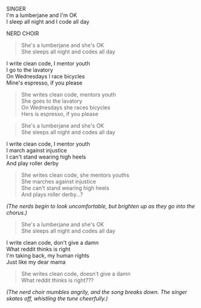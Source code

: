 SINGER  
I'm a lumberjane and I'm OK  
I sleep all night and I code all day  

NERD CHOIR  
> She's a lumberjane and she's OK  
> She sleeps all night and codes all day  

I write clean code, I mentor youth  
I go to the lavatory  
On Wednesdays I race bicycles  
Mine's espresso, if you please  

> She writes clean code, mentors youth  
> She goes to the lavatory  
> On Wednesdays she races bicycles  
> Hers is espresso, if you please  

> She's a lumberjane and she's OK  
> She sleeps all night and codes all day  

I write clean code, I mentor youth  
I march against injustice  
I can't stand wearing high heels  
And play roller derby  

> She writes clean code, she mentors youths  
> She marches against injustice  
> She can't stand wearing high heels  
> And plays roller derby...?  

*(The nerds begin to look uncomfortable, but brighten up as they go into the chorus.)*

> She's a lumberjane and she's OK  
> She sleeps all night and codes all day  

I write clean code, don't give a damn  
What reddit thinks is right  
I'm taking back, my human rights  
Just like my dear mama  

> She writes clean code, doesn't give a damn  
> What reddit thinks is right???  

*(The nerd choir mumbles angrily, and the song breaks down. The singer skates off, whistling the tune cheerfully.)*
